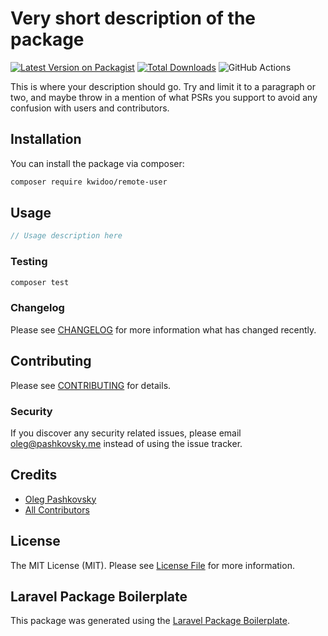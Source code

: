 # Very short description of the package

[![Latest Version on Packagist](https://img.shields.io/packagist/v/kwidoo/remote-user.svg?style=flat-square)](https://packagist.org/packages/kwidoo/remote-user)
[![Total Downloads](https://img.shields.io/packagist/dt/kwidoo/remote-user.svg?style=flat-square)](https://packagist.org/packages/kwidoo/remote-user)
![GitHub Actions](https://github.com/kwidoo/remote-user/actions/workflows/main.yml/badge.svg)

This is where your description should go. Try and limit it to a paragraph or two, and maybe throw in a mention of what PSRs you support to avoid any confusion with users and contributors.

## Installation

You can install the package via composer:

```bash
composer require kwidoo/remote-user
```

## Usage

```php
// Usage description here
```

### Testing

```bash
composer test
```

### Changelog

Please see [CHANGELOG](CHANGELOG.md) for more information what has changed recently.

## Contributing

Please see [CONTRIBUTING](CONTRIBUTING.md) for details.

### Security

If you discover any security related issues, please email oleg@pashkovsky.me instead of using the issue tracker.

## Credits

-   [Oleg Pashkovsky](https://github.com/kwidoo)
-   [All Contributors](../../contributors)

## License

The MIT License (MIT). Please see [License File](LICENSE.md) for more information.

## Laravel Package Boilerplate

This package was generated using the [Laravel Package Boilerplate](https://laravelpackageboilerplate.com).
